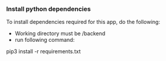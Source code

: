 ### Install python dependencies

To install dependencies required for this app, do the following:

* Working directory must be /backend
* run following command:

pip3 install -r requirements.txt
